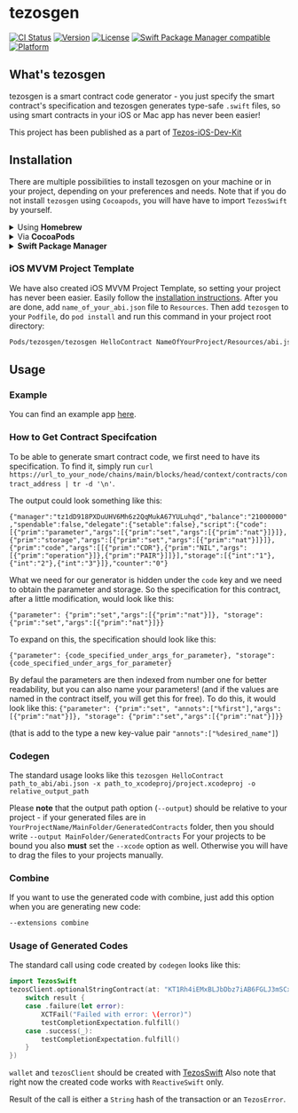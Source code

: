 # tezosgen

[![CI Status](http://img.shields.io/travis/AckeeCZ/tezosgen.svg?style=flat)](https://travis-ci.com/AckeeCZ/tezosgen)
[![Version](https://img.shields.io/cocoapods/v/tezosgen.svg?style=flat)](http://cocoapods.org/pods/TezosGen)
[![License](https://img.shields.io/cocoapods/l/tezosgen.svg?style=flat)](http://cocoapods.org/pods/TezosGen)
[![Swift Package Manager compatible](https://img.shields.io/badge/SPM-compatible-brightgreen.svg?style=flat&colorA=28a745&&colorB=4E4E4E)](https://github.com/apple/swift-package-manager)
[![Platform](https://img.shields.io/cocoapods/p/tezosgen.svg?style=flat)](http://cocoapods.org/pods/TezosGen)

## What's tezosgen

tezosgen is a smart contract code generator - you just specify the smart contract's specification and tezosgen generates type-safe `.swift` files, so using smart contracts in your iOS or Mac app has never been easier!

This project has been published as a part of [Tezos-iOS-Dev-Kit](https://github.com/AckeeCZ/Tezos-iOS-Dev-Kit)

## Installation

There are multiple possibilities to install tezosgen on your machine or in your project, depending on your preferences and needs. Note that if you do not install `tezosgen` using `Cocoapods`, you will have have to import `TezosSwift` by yourself.

<details>
<summary>Using <strong>Homebrew</strong></summary>

```bash
$ brew tap AckeeCZ/tezosgen
$ brew install tezosgen
$ tezosgen
```

---
</details>
<details>
<summary>Via <strong>CocoaPods</strong></summary>

If you're using CocoaPods, you can simply add `pod 'TezosGen' ~> 1.1.0` to your `Podfile`.

This will download the `tezosgen` binaries and dependencies in `Pods/` during your next `pod install` execution.

Given that you can specify an exact version for ``tezosgen`` in your `Podfile`, this allows you to ensure **all coworkers will use the same version of tezosgen for this project**.

You can then invoke tezosgen from your terminal:
```sh
Pods/tezosgen/tezosgen …
```

_Note: tezosgen isn't really a pod, as it's not a library your code will depend on at runtime; so the installation via CocoaPods is just a trick that installs the tezosgen binaries in the Pods/ folder, but you won't see any swift files in the Pods/tezosgen group in your Xcode's Pods.xcodeproj. That's normal: the tezosgen binary is still present in that folder in the Finder._

---
</details>
<details>
<summary><strong>Swift Package Manager</strong></summary>

Add this to your `Package.swift`:

```swift
.package(url: "https://github.com/AckeeCZ/tezosgen.git", .upToNextMajor(from: "1.1.0")),
```

</details>

### iOS MVVM Project Template

We have also created iOS MVVM Project Template, so setting your project has never been easier. 
Easily follow the [installation instructions](https://github.com/AckeeCZ/iOS-MVVM-ProjectTemplate).
After you are done, add `name_of_your_abi.json` file to `Resources`. Then add `tezosgen` to your `Podfile`, do `pod install` and run this command in your project root directory:
```sh
Pods/tezosgen/tezosgen HelloContract NameOfYourProject/Resources/abi.json -x NameOfYourProject.xcodeproj -o NameOfYourProject/Model/Generated/GeneraredContracts
```

## Usage

### Example

You can find an example app [here](https://github.com/AckeeCZ/TezosSwift).

### How to Get Contract Specifcation

To be able to generate smart contract code, we first need to have its specification. To find it, simply run `curl https://url_to_your_node/chains/main/blocks/head/context/contracts/contract_address | tr -d '\n'`.

The output could look something like this:

```{"manager":"tz1dD918PXDuUHV6Mh6z2QqMukA67YULuhqd","balance":"21000000","spendable":false,"delegate":{"setable":false},"script":{"code":[{"prim":"parameter","args":[{"prim":"set","args":[{"prim":"nat"}]}]},{"prim":"storage","args":[{"prim":"set","args":[{"prim":"nat"}]}]},{"prim":"code","args":[[{"prim":"CDR"},{"prim":"NIL","args":[{"prim":"operation"}]},{"prim":"PAIR"}]]}],"storage":[{"int":"1"},{"int":"2"},{"int":"3"}]},"counter":"0"}```

What we need for our generator is hidden under the `code` key and we need to obtain the parameter and storage. So the specification for this contract, after a little modification, would look like this: 

```{"parameter": {"prim":"set","args":[{"prim":"nat"}]}, "storage": {"prim":"set","args":[{"prim":"nat"}]}}```

To expand on this, the specification should look like this:

```{"parameter": {code_specified_under_args_for_parameter}, "storage": {code_specified_under_args_for_parameter}```

By defaul the parameters are then indexed from number one for better readability, but you can also name your parameters! (and if the values are named in the contract itself, you will get this for free). To do this, it would look like this: 
```{"parameter": {"prim":"set", "annots":["%first"],"args":[{"prim":"nat"}]}, "storage": {"prim":"set","args":[{"prim":"nat"}]}}```

(that is add to the type a new key-value pair `"annots":["%desired_name"]`)

### Codegen
The standard usage looks like this `tezosgen HelloContract path_to_abi/abi.json -x path_to_xcodeproj/project.xcodeproj -o relative_output_path`

Please <strong>note</strong> that the output path option (`--output`) should be relative to your project - if your generated files are in `YourProjectName/MainFolder/GeneratedContracts` folder, then you should write `--output MainFolder/GeneratedContracts`
For your projects to be bound you also <strong>must</strong> set the `--xcode` option as well. Otherwise you will have to drag the files to your projects manually.

### Combine

If you want to use the generated code with combine, just add this option when you are generating new code:
```bash
--extensions combine
```

### Usage of Generated Codes

The standard call using code created by `codegen` looks like this:
```swift
import TezosSwift
tezosClient.optionalStringContract(at: "KT1Rh4iEMxBLJbDbz7iAB6FGLJ3mSCx3qFrW").call(param1: "hello").send(from: wallet, amount: Tez(1), completion: { result in
    switch result {
    case .failure(let error):
        XCTFail("Failed with error: \(error)")
        testCompletionExpectation.fulfill()
    case .success(_):
        testCompletionExpectation.fulfill()
    }
})
```

`wallet` and `tezosClient` should be created with [TezosSwift](https://github.com/AckeeCZ/TezosSwift)
Also note that right now the created code works with `ReactiveSwift` only.

Result of the call is either a `String` hash of the transaction or an `TezosError`.

